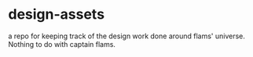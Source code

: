 design-assets
=============

a repo for keeping track of the design work done around flams' universe. Nothing to do with captain flams.

